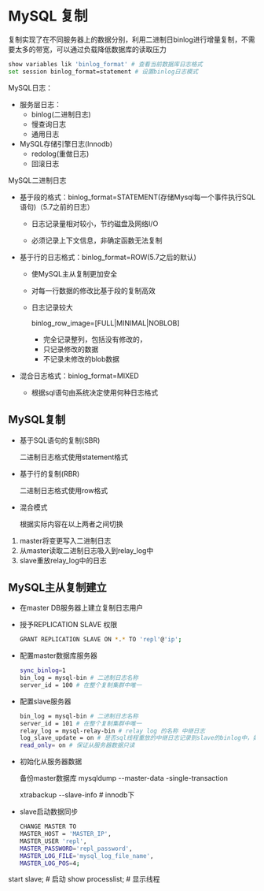 # MySQL 复制

复制实现了在不同服务器上的数据分别，利用二进制日binlog进行增量复制，不需要太多的带宽，可以通过负载降低数据库的读取压力

```bash
show variables lik 'binlog_format' # 查看当前数据库日志格式
set session binlog_format=statement # 设置binlog日志模式
```



MySQL日志：

- 服务层日志：
  - binlog(二进制日志)
  - 慢查询日志
  - 通用日志
- MySQL存储引擎日志(Innodb)
  - redolog(重做日志)
  - 回滚日志



MySQL二进制日志

- 基于段的格式：binlog_format=STATEMENT(存储Mysql每一个事件执行SQL语句)（5.7之前的日志）

  - 日志记录量相对较小，节约磁盘及网络I/O

  - 必须记录上下文信息，非确定函数无法复制

- 基于行的日志格式：binlog_format=ROW(5.7之后的默认)

  - 使MySQL主从复制更加安全

  - 对每一行数据的修改比基于段的复制高效

  - 日志记录较大

    binlog_row_image=[FULL|MINIMAL|NOBLOB]

    - 完全记录整列，包括没有修改的，
    - 只记录修改的数据
    - 不记录未修改的blob数据

- 混合日志格式：binlog_format=MIXED

  - 根据sql语句由系统决定使用何种日志格式

## MySQL复制

- 基于SQL语句的复制(SBR)

  二进制日志格式使用statement格式

- 基于行的复制(RBR)

  二进制日志格式使用row格式

- 混合模式

  根据实际内容在以上两者之间切换



1. master将变更写入二进制日志
2. 从master读取二进制日志吸入到relay_log中
3. slave重放relay_log中的日志



## MySQL主从复制建立

- 在master DB服务器上建立复制日志用户

- 授予REPLICATION SLAVE 权限

  ```BASH
  GRANT REPLICATION SLAVE ON *.* TO 'repl'@'ip';
  ```

- 配置master数据库服务器

  ```bash
  sync_binlog=1
  bin_log = mysql-bin # 二进制日志名称
  server_id = 100 # 在整个复制集群中唯一
  ```

- 配置slave服务器

  ```bash
  bin_log = mysql-bin # 二进制日志名称
  server_id = 101 # 在整个复制集群中唯一
  relay_log = mysql-relay-bin # relay log 的名称 中继日志
  log_slave_update = on # 是否sql线程重放的中继日志记录到slave的binlog中，如果要使用slave作为其他节点的master进行复制（链路复制），必须开启
  read_only= on # 保证从服务器数据只读
  ```

- 初始化从服务器数据

  备份master数据库 mysqldump  --master-data -single-transaction

  xtrabackup --slave-info # innodb下

- slave启动数据同步

  ```bash
  CHANGE MASTER TO 
  MASTER_HOST = 'MASTER_IP', 
  MASTER_USER 'repl',
  MASTER_PASSWORD='repl_password', 
  MASTER_LOG_FILE='mysql_log_file_name',
  MASTER_LOG_POS=4;
  
start slave; # 启动
  show processlist; # 显示线程
  ```
  
  

